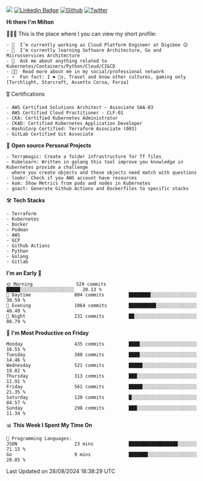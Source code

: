 ![](https://komarev.com/ghpvc/?username=miltlima&color=blueviolet) [![Linkedin Badge](https://img.shields.io/badge/-LinkedIn-blue?style=flat-square&logo=Linkedin&logoColor=white&link=https://www.linkedin.com/in/miltonlimaj/)](https://www.linkedin.com/in/miltonlimaj/) [![Github](https://img.shields.io/github/followers/miltlima?style=social)](https://github.com/miltlima?tab=followers) [![Twitter](https://img.shields.io/twitter/follow/milt_lima?style=social)](https://twitter.com/milt_lima)
 


     
**Hi there I'm Milton**

👨🏽‍💻 This is the place where I you can view my short profile:
```text
- 🔭  I’m currently working as Cloud Platform Engineer at Digibee 😉
- 🌱  I’m currently learning Software Architecture, Go and Microsservices Architecture
- 💬  Ask me about anything related to Kubernetes/Containers/Python/Cloud/CI&CD
- 👨‍💻  Read more about me in my social/professional network
- ⚡  Fun fact: I ❤️ 🐶s, Travel and know other cultures, gaming only [Torchlight, Starcraft, Assetto Corsa, Forza]
```
🎖 Certifications
```text
- AWS Certified Solutions Architect – Associate SAA-03
- AWS Certified Cloud Practitioner - CLF-01
- CKA: Certified Kubernetes Administrator
- CKAD: Certified Kubernetes Application Developer
- HashiCorp Certified: Terraform Associate (003)
- GitLab Certified Git Associate
```
📐 **Open source Personal Projects**

```text
- Terramagic: Create a folder infrastructure for Tf files
- Kubelearn: Written in golang this tool improve you knowledge in Kubernetes provide a challenge
  where you create objects and these objects need match with questions
- lookr: Check if you AWS account have resources
- kom: Show Metrics from pods and nodes in Kubernetes
- goact: Generate Github Actions and Dockerfiles to specific stacks
```
🛠 **Tech Stacks**

```text
- Terraform
- Kubernetes
- Docker
- Podman
- AWS
- GCP
- Github Actions
- Python
- Golang
- Gitlab
```         

<!--START_SECTION:waka-->
**I'm an Early 🐤** 

```text
🌞 Morning                529 commits         █████░░░░░░░░░░░░░░░░░░░░   20.13 % 
🌆 Daytime                804 commits         ████████░░░░░░░░░░░░░░░░░   30.59 % 
🌃 Evening                1064 commits        ██████████░░░░░░░░░░░░░░░   40.49 % 
🌙 Night                  231 commits         ██░░░░░░░░░░░░░░░░░░░░░░░   08.79 % 
```
📅 **I'm Most Productive on Friday** 

```text
Monday                   435 commits         ████░░░░░░░░░░░░░░░░░░░░░   16.55 % 
Tuesday                  380 commits         ████░░░░░░░░░░░░░░░░░░░░░   14.46 % 
Wednesday                521 commits         █████░░░░░░░░░░░░░░░░░░░░   19.82 % 
Thursday                 313 commits         ███░░░░░░░░░░░░░░░░░░░░░░   11.91 % 
Friday                   561 commits         █████░░░░░░░░░░░░░░░░░░░░   21.35 % 
Saturday                 120 commits         █░░░░░░░░░░░░░░░░░░░░░░░░   04.57 % 
Sunday                   298 commits         ███░░░░░░░░░░░░░░░░░░░░░░   11.34 % 
```


📊 **This Week I Spent My Time On** 

```text
💬 Programming Languages: 
JSON                     23 mins             ██████████████████░░░░░░░   71.15 % 
Go                       9 mins              ███████░░░░░░░░░░░░░░░░░░   28.85 % 
```


 Last Updated on 28/08/2024 18:38:29 UTC
<!--END_SECTION:waka-->
